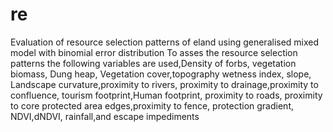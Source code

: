 # re
Evaluation of resource selection patterns of eland using generalised mixed model with binomial error distribution
To asses the resource selection patterns the following variables are used,Density of forbs, vegetation biomass, Dung heap, Vegetation cover,topography wetness index, slope, Landscape curvature,proximity to rivers, proximity to drainage,proximity to confluence,
tourism footprint,Human footprint, proximity to roads, proximity to core protected area edges,proximity to fence, protection gradient, NDVI,dNDVI, rainfall,and escape impediments 

